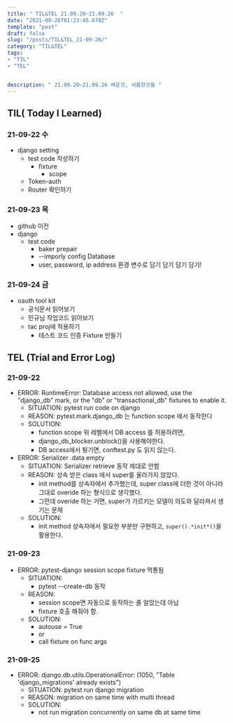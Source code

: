 ```yaml
---
title: " TIL&TEL 21.09.20~21.09.26  "
date: "2021-09-26T01:23:45.678Z"
template: "post"
draft: false
slug: "/posts/TIL&TEL_21-09-26/"
category: "TIL&TEL"
tags:
- "TIL"
- "TEL"


description: " 21.09.20~21.09.26 배운것, 씨름한것들 "
---
```


## TIL( Today I Learned)

### 21-09-22 수

-   django setting
    -   test code 작성하기
        -   fixture 
            -   scope
    -   Token-auth
    -   Router 확인하기

### 21-09-23 목

-   github 이전
-   django
    -   test code
        -   baker prepair
        -   --imporly config Database
        -   user, password, ip address 환경 변수로 담기 담기 담기 담기!

### 21-09-24 금

-   oauth tool kit
    -   공식문서 읽어보기
    -   민규님 작업코드 읽어보기
    -   tac proj에 적용하기
        -   테스트 코드 인증 Fixture 만들기

## TEL (Trial and Error Log)

### 21-09-22

-   ERROR: RuntimeError: Database access not allowed, use the "django_db" mark, or the "db" or "transactional_db" fixtures to enable it.
    -   SITUATION: pytest run code on django
    -   REASON: pytest.mark.django_db 는 function scope 에서 동작한다
    -   SOLUTION:
        -   function scope 위 레벨에서 DB access 를 허용하려면, 
        -   django_db_blocker.unblock()을 사용해야한다.
        -   DB access에서 튕기면, conftest.py 도 읽지 않는다.
-   ERROR: Serializer .data empty
    -   SITUATION: Serializer retrieve 동작 제대로 안함
    -   REASON: 상속 받은 class 에서 super를 올라가지 않았다.
        -   init method를 상속자에서 추가했는데, super class에 더한 것이 아니라 그대로 overide 하는 형식으로 생각했다.
        -   그런데 overide 하는 거면, super가 가르키는 모델이 의도와 달라져서 생기는 문제
    -   SOLUTION:
        -   init method 상속자에서 필요한 부분만 구현하고, `super().*init*()`을 활용한다.

### 21-09-23

-   ERROR: pytest-django session scope fixture 먹통됨
    -   SITUATION:
        -   pytest --create-db 동작
    -   REASON:
        -   session scope면 자동으로 동작하는 줄 알았는데 아님
        -   fixture 호출 해줘야 함.
    -   SOLUTION:
        -   autouse = True
        -   or
        -   call fixture on func args

### 21-09-25

-   ERROR: django.db.utils.OperationalError: (1050, "Table 'django_migrations' already exists")
    -   SITUATION: pytest run django migration
    -   REASON: migration on same time with multi thread
    -   SOLUTION:
        -   not run migration concurrently on same db at same time



